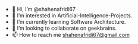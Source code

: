 - 👋 Hi, I’m @shahenafridi67
- 👀 I’m interested in Artificial-Intelligence-Projects.
- 🌱 I’m currently learning Software Architecture.
- 💞️ I’m looking to collaborate on geekbrains.
- 📫 How to reach me shahenafridi67@gmail.com

<!---
shahenafridi67/shahenafridi67 is a ✨ special ✨ repository because its `REterwz
